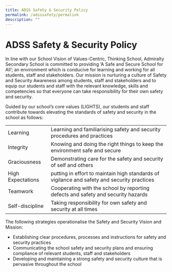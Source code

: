 ```yaml
---
title: ADSS Safety & Security Policy
permalink: /adsssafety/permalink
description: ""
---
```

ADSS Safety & Security Policy
===============================

In line with our School Vision of Values-Centric, Thinking School, Admiralty Secondary School is committed to providing ‘A Safe and Secure School for All’; an environment which is conducive for learning and working for all students, staff and stakeholders. Our mission is nurturing a culture of Safety and Security Awareness among students, staff and stakeholders and to equip our students and staff with the relevant knowledge, skills and competencies so that everyone can take responsibility for their own safety and security.  

Guided by our school’s core values (LIGHTS), our students and staff contribute towards elevating the standards of safety and security in the school as follows:

<table>
	<tr> 
		<td> Learning </td>
		<td> Learning and familiarising safety and security procedures and practices </td>
</tr> 
	<tr>
	<td> Integrity </td>
		<td> Knowing and doing the right things to keep the environment safe and secure </td>
</tr> 
	<tr>
<td> Graciousness </td>
	<td> Demonstrating care for the safety and security of self and others </td>
</tr> 
	<tr>
<td> High Expectations </td>
<td> putting in effort to maintain high standards of vigilance and safety and security practices </td>
	</tr> 
	<tr>
<td> Teamwork </td>
<td> Cooperating with the school by reporting defects and safety and security hazards </td>
</tr> 
	<tr>
<td> Self-discipline </td>
<td> Taking responsibility for own safety and security at all times </td>
	</tr>
</table>
			 
			 

  

The following strategies operationalise the Safety and Security Vision and Mission:

*   Establishing clear procedures, processes and instructions for safety and security practices
*   Communicating the school safety and security plans and ensuring compliance of relevant students, staff and stakeholders
*   Developing and maintaining a strong safety and security culture that is pervasive throughout the school